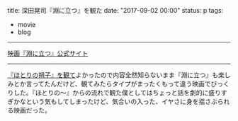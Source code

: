 title: 深田晃司『淵に立つ』を観た
date: "2017-09-02 00:00"
status: p
tags:
- movie
- blog
---

[映画『淵に立つ』公式サイト](http://fuchi-movie.com/)

---

[『ほとりの朔子』を観て](/2017/08/31/201708/hotori-no-sakuko/)よかったので内容全然知らないまま『淵に立つ』も楽しみとか言ってたんだけど、観てみたらタイプがまったくもって違う映画でびっくりした。『ほとりの〜』からの流れで観た僕としてはちょっと話を劇的に盛りすぎかなという気もしてしまったけど、気合いの入った、イヤさに身を揺さぶられる映画だった。
